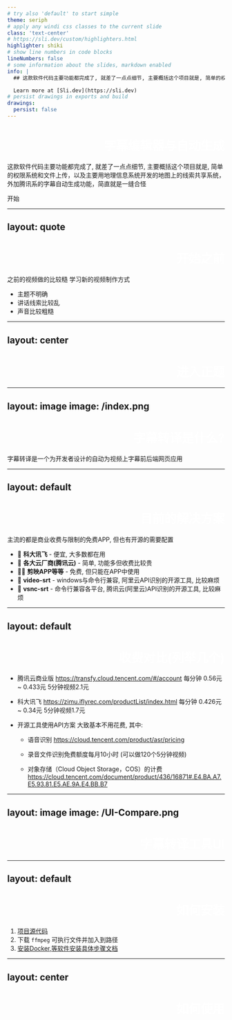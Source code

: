 ```yaml
---
# try also 'default' to start simple
theme: seriph
# apply any windi css classes to the current slide
class: 'text-center'
# https://sli.dev/custom/highlighters.html
highlighter: shiki
# show line numbers in code blocks
lineNumbers: false
# some information about the slides, markdown enabled
info: |
  ## 这款软件代码主要功能都完成了, 就差了一点点细节, 主要概括这个项目就是, 简单的权限系统和文件上传，以及主要用地理信息系统开发的地图上的线索共享系统，外加腾讯系的字幕自动生成功能，简直就是一缝合怪

  Learn more at [Sli.dev](https://sli.dev)
# persist drawings in exports and build
drawings:
  persist: false
---
```


# 字幕编辑器与自动生成

这款软件代码主要功能都完成了, 就差了一点点细节, 主要概括这个项目就是, 简单的权限系统和文件上传，以及主要用地理信息系统开发的地图上的线索共享系统，外加腾讯系的字幕自动生成功能，简直就是一缝合怪

<div class="pt-12">
  <span @click="$slidev.nav.next" class="px-2 py-1 rounded cursor-pointer" hover="bg-white bg-opacity-10">
    开始 <carbon:arrow-right class="inline"/>
  </span>
</div>

<div class="abs-br m-6 flex gap-2">
  <a href="https://github.com/slidevjs/slidev" target="_blank" alt="GitHub"
    class="text-xl icon-btn opacity-50 !border-none !hover:text-white">
    <carbon-logo-github />
  </a>
</div>

<!--

-->

---
layout: quote
---
# 开始之前

之前的视频做的比较糙 学习新的视频制作方式

- 主题不明确
- 讲话线索比较乱
- 声音比较粗糙
<!--

-->
---
layout: center
---
# 进入正题
<!--

-->

---
layout: image
image: /index.png
---
# 字幕转译是什么?

字幕转译是一个为开发者设计的自动为视频上字幕前后端网页应用

<!--

-->
---
layout: default
---
# 目前的解决方案

主流的都是商业收费与限制的免费APP, 但也有开源的需要配置

- 📝 **科大讯飞** - 便宜, 大多数都在用
- 🎨 **各大云厂商(腾讯云)** - 简单, 功能多但收费比较贵
- 🧑‍💻 **剪映APP等等** - 免费, 但只能在APP中使用
- 🤹 **video-srt** - windows与命令行兼容, 阿里云API识别的开源工具, 比较麻烦
- 🤹 **vsnc-srt** - 命令行兼容各平台, 腾讯云(阿里云)API识别的开源工具, 比较麻烦
<!--

-->
---
layout: default
---
# 收费对比(列举几个)


- 腾讯云商业版 https://transfy.cloud.tencent.com/#/account 每分钟 0.56元 ~ 0.433元 5分钟视频2.1元

- 科大讯飞 https://zimu.iflyrec.com/productList/index.html  每分钟 0.426元 ~ 0.34元 5分钟视频1.7元

- 开源工具使用API方案 大致基本不用花费, 其中:
  - 语音识别 https://cloud.tencent.com/product/asr/pricing
  
  - 录音文件识别免费额度每月10小时 (可以做120个5分钟视频)

  - 对象存储（Cloud Object Storage，COS）的计费 https://cloud.tencent.com/document/product/436/16871#.E4.BA.A7.E5.93.81.E5.AE.9A.E4.BB.B7

---
layout: image
image: /UI-Compare.png
---
# 字幕转译工具UI
<style>
h1 {
  text-align: right;
  background-color: #FFFFFF;
  background-size: 100%;
  -webkit-background-clip: text;
  -moz-background-clip: text;
  -webkit-text-fill-color: transparent;
  -moz-text-fill-color: transparent;
}
</style>

---
layout: default
---
# 如何安装

1. [项目源代码](https://github.com/Lanseria/i-share-clue)
1. 下载 `ffmpeg` 可执行文件并加入到路径
1. [安装Docker,等软件安装具体步骤文档](https://github.com/Lanseria/i-share-clue#readme)

---
layout: center
---
# 如何使用